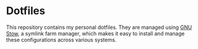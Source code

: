 # Dotfiles

This repository contains my personal dotfiles. They are managed using [GNU Stow](https://www.gnu.org/software/stow/), a symlink farm manager, which makes it easy to install and manage these configurations across various systems.

